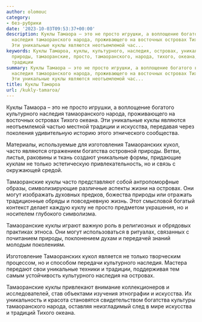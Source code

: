 ```yaml
---
author: olomouc
category:
- без-рубрики
date: '2023-10-03T09:53:37+00:00'
description: Куклы Тамаора – это не просто игрушки, а воплощение богатого культурного
  наследия тамаоранского народа, проживающего на восточных островах Тихого океана.
  Эти уникальные куклы являются неотъемлемой час...
keywords: Куклы Тамароа, куклы, культурного, наследия, островах, уникальные, искусства,
  природы, тамаоранские, просто, тамаоранского, народа, тихого, океана, являются,
  традиции
summary: Куклы Тамаора – это не просто игрушки, а воплощение богатого культурного
  наследия тамаоранского народа, проживающего на восточных островах Тихого океана.
  Эти уникальные куклы являются неотъемлемой час...
title: Куклы Тамароа
url: /kukly-tamaroa/
---
```


Куклы Тамаора – это не просто игрушки, а воплощение богатого культурного наследия тамаоранского народа, проживающего на восточных островах Тихого океана. Эти уникальные куклы являются неотъемлемой частью местной традиции и искусства, передавая через поколения удивительную историю этого этнического сообщества.

Материалы, используемые для изготовления Тамаоранских кукол, часто являются отражением богатства островной природы. Ветви, листья, раковины и ткань создают уникальные формы, придающие куклам не только эстетическую привлекательность, но и связь с окружающей средой.

Тамаоранские куклы часто представляют собой антропоморфные образы, символизирующие различные аспекты жизни на островах. Они могут изображать духовных предков, божества природы или отражать традиционные обряды и повседневную жизнь. Этот смысловой богатый контекст делает каждую куклу не просто предметом украшения, но и носителем глубокого символизма.

Тамаоранские куклы играют важную роль в религиозных и обрядовых практиках этноса. Они могут использоваться в ритуалах, связанных с почитанием природы, поклонением духам и передачей знаний молодым поколениям.

Изготовление Тамаоранских кукол является не только творческим процессом, но и способом передачи культурного наследия. Мастера передают свои уникальные техники и традиции, поддерживая тем самым устойчивость культурного наследия на островах.

Тамаоранские куклы привлекают внимание коллекционеров и исследователей, став объектами изучения этнографии и искусства. Их уникальность и красота становятся свидетельством богатства культуры тамаоранского народа, оставляя неизгладимый след в мире искусства и традиций Тихого океана.